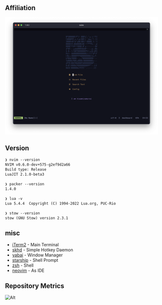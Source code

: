 ## Affiliation

![pic](./src/pic.png)

## Version

```ShellSession
❯ nvim --version
NVIM v0.6.0-dev+575-g2ef9d2a66
Build type: Release
LuaJIT 2.1.0-beta3

❯ packer --version
1.4.0

❯ lua -v
Lua 5.4.4  Copyright (C) 1994-2022 Lua.org, PUC-Rio

❯ stow --version
stow (GNU Stow) version 2.3.1
```

## misc

* [iTerm2](https://iterm2.com/) - Main Terminal
* [skhd](https://github.com/koekeishiya/skhd/) - Simple Hotkey Daemon
* [yabai](https://github.com/xorpse/yabai/) - Window Manager
* [starship](https://starship.rs/) - Shell Prompt
* [zsh](https://www.zsh.org/) - Shell
* [neovim](https://neovim.io/) - As IDE

## Repository Metrics
![Alt](https://repobeats.axiom.co/api/embed/58623918fbc323ae6ced987e218c83fede9f243a.svg "Repobeats analytics image")
